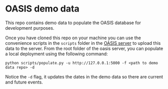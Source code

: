 # OASIS demo data

This repo contains demo data to populate the OASIS database for development purposes.

Once you have cloned this repo on your machine you can use the convenience scripts in the ```scripts``` folder in the [OASIS server](https://github.com/oasis-art-project/oasis-server) to upload this data to the server. From the root folder of the oasis server, you can populate a local deployment using the following command:

`python scripts/populate.py -u http://127.0.0.1:5000 -f <path to demo data repo> -d` 

Notice the ```-d``` flag, it updates the dates in the demo data so there are current and future events.
